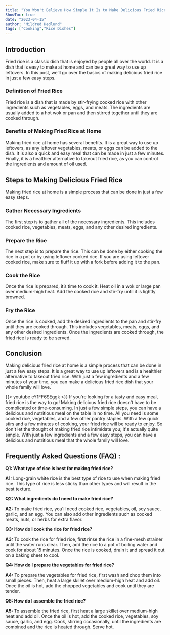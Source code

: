 ```yaml
---
title: "You Won't Believe How Simple It Is to Make Delicious Fried Rice in Just a Few Easy Steps!"
ShowToc: true 
date: "2023-04-15"
author: "Mildred Hedlund" 
tags: ["Cooking","Rice Dishes"]
---
```

## Introduction

Fried rice is a classic dish that is enjoyed by people all over the world. It is a dish that is easy to make at home and can be a great way to use up leftovers. In this post, we’ll go over the basics of making delicious fried rice in just a few easy steps. 

### Definition of Fried Rice

Fried rice is a dish that is made by stir-frying cooked rice with other ingredients such as vegetables, eggs, and meats. The ingredients are usually added to a hot wok or pan and then stirred together until they are cooked through. 

### Benefits of Making Fried Rice at Home

Making fried rice at home has several benefits. It is a great way to use up leftovers, as any leftover vegetables, meats, or eggs can be added to the dish. It is also a quick and easy meal that can be made in just a few minutes. Finally, it is a healthier alternative to takeout fried rice, as you can control the ingredients and amount of oil used. 

## Steps to Making Delicious Fried Rice

Making fried rice at home is a simple process that can be done in just a few easy steps. 

### Gather Necessary Ingredients

The first step is to gather all of the necessary ingredients. This includes cooked rice, vegetables, meats, eggs, and any other desired ingredients. 

### Prepare the Rice

The next step is to prepare the rice. This can be done by either cooking the rice in a pot or by using leftover cooked rice. If you are using leftover cooked rice, make sure to fluff it up with a fork before adding it to the pan. 

### Cook the Rice

Once the rice is prepared, it’s time to cook it. Heat oil in a wok or large pan over medium-high heat. Add the cooked rice and stir-fry until it is lightly browned. 

### Fry the Rice

Once the rice is cooked, add the desired ingredients to the pan and stir-fry until they are cooked through. This includes vegetables, meats, eggs, and any other desired ingredients. Once the ingredients are cooked through, the fried rice is ready to be served. 

## Conclusion

Making delicious fried rice at home is a simple process that can be done in just a few easy steps. It is a great way to use up leftovers and is a healthier alternative to takeout fried rice. With just a few ingredients and a few minutes of your time, you can make a delicious fried rice dish that your whole family will love.

{{< youtube eY1FF6SEggk >}} 
If you're looking for a tasty and easy meal, fried rice is the way to go! Making delicious fried rice doesn't have to be complicated or time-consuming. In just a few simple steps, you can have a delicious and nutritious meal on the table in no time. All you need is some cooked rice, vegetables, and a few other pantry staples. With a few quick stirs and a few minutes of cooking, your fried rice will be ready to enjoy. So don't let the thought of making fried rice intimidate you; it's actually quite simple. With just a few ingredients and a few easy steps, you can have a delicious and nutritious meal that the whole family will love.

## Frequently Asked Questions (FAQ) :
**Q1: What type of rice is best for making fried rice?** 

**A1:** Long-grain white rice is the best type of rice to use when making fried rice. This type of rice is less sticky than other types and will result in the best texture.

**Q2: What ingredients do I need to make fried rice?**

**A2:** To make fried rice, you'll need cooked rice, vegetables, oil, soy sauce, garlic, and an egg. You can also add other ingredients such as cooked meats, nuts, or herbs for extra flavor.

**Q3: How do I cook the rice for fried rice?**

**A3:** To cook the rice for fried rice, first rinse the rice in a fine-mesh strainer until the water runs clear. Then, add the rice to a pot of boiling water and cook for about 15 minutes. Once the rice is cooked, drain it and spread it out on a baking sheet to cool.

**Q4: How do I prepare the vegetables for fried rice?**

**A4:** To prepare the vegetables for fried rice, first wash and chop them into small pieces. Then, heat a large skillet over medium-high heat and add oil. Once the oil is hot, add the chopped vegetables and cook until they are tender. 

**Q5: How do I assemble the fried rice?**

**A5:** To assemble the fried rice, first heat a large skillet over medium-high heat and add oil. Once the oil is hot, add the cooked rice, vegetables, soy sauce, garlic, and egg. Cook, stirring occasionally, until the ingredients are combined and the rice is heated through. Serve hot.




